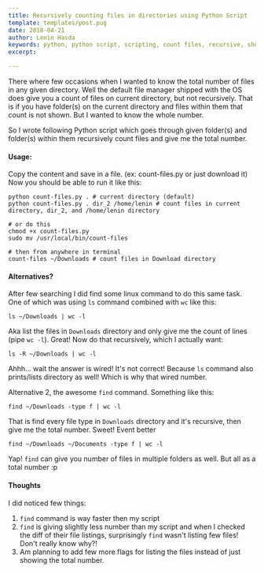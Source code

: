 ```yaml
---
title: Recursively counting files in directories using Python Script
template: templates/post.pug
date: 2018-04-21
author: Lenin Hasda
keywords: python, python script, scripting, count files, recursive, shell script, linux
excerpt:

---
```


There where few occasions when I wanted to know the total number of files in any given directory. Well the default file manager shipped with the OS does give you a count of files on current directory, but not recursively. That is if you have folder(s) on the current directory and files within them that count is not shown. But I wanted to know the whole number.

So I wrote following Python script which goes through given folder(s) and folder(s) within them recursively count files and give me the total number.

<script src="https://gist.github.com/leninhasda/0414792e7d65f526ce078f7af932b5af.js"></script>

#### Usage:
Copy the content and save in a file. (ex: count-files.py or just download it)
Now you should be able to run it like this:

```
python count-files.py . # current directory (default)
python count-files.py . dir_2 /home/lenin # count files in current directory, dir_2, and /home/lenin directory

# or do this
chmod +x count-files.py
sudo mv /usr/local/bin/count-files

# then from anywhere in terminal
count-files ~/Downloads # count files in Download directory
```

#### Alternatives?
After few searching I did find some linux command to do this same task. One of which was using `ls` command combined with `wc` like this:

```
ls ~/Downloads | wc -l
```
Aka list the files in `Downloads` directory and only give me the count of lines (pipe `wc -l`). Great! Now do that recursively, which I actually want:

```
ls -R ~/Downloads | wc -l
```
Ahhh... wait the answer is wired! It's not correct! Because `ls` command also prints/lists directory as well! Which is why that wired number.

Alternative 2, the awesome `find` command. Something like this:
```
find ~/Downloads -type f | wc -l
```
That is find every file type in `Downloads` directory and it's recursive, then give me the total number. Sweet! Event better
```
find ~/Downloads ~/Documents -type f | wc -l
```
Yap! `find` can give you number of files in multiple folders as well. But all as a total number :p

#### Thoughts
I did noticed few things:
1. `find` command is way faster then my script
2. `find` is giving slightly less number than my script and when I checked the diff of their file listings, surprisingly `find` wasn't listing few files! Don't really know why?!
3. Am planning to add few more flags for listing the files instead of just showing the total number.
